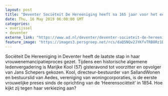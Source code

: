 ```yaml
---
layout: post
title: "Deventer Sociëteit De Hereeniging heeft na 165 jaar voor het eerst vrouw als voorzitter"
date: Thu, 16 May 2019 06:00:00 GMT
categories: 
- overijssel 
- deventer 
externe_link: "https://www.ad.nl/deventer/deventer-societeit-de-hereeniging-heeft-na-165-jaar-voor-het-eerst-vrouw-als-voorzitter~a7c38032/"
feature_image: "https://images3.persgroep.net/rcs/daQ5NQv2JYKfvTRB8Rz1DTdIrg4/diocontent/148440446/_fitwidth/400/?appId=21791a8992982cd8da851550a453bd7f&quality=0.7"
---
```


Sociëteit De Hereeniging in Deventer heeft de laatste stap in haar vrouwenemancipatieproces gezet. Tijdens een historische algemene ledenvergadering is Marijke Kool (57) gisteravond tot voorzitter en opvolger van Jans Schepers gekozen. Kool, directeur-bestuurder van SallandWonen en bestuurslid van Aedes, vereniging van woningcorporaties, is de eerste vrouwelijke preses sinds de oprichting van de ‘Heerensociëteit’ in 1854. Hoe kijkt zij tegen haar verkiezing aan?
